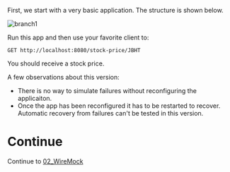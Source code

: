 First, we start with a very basic application. The structure is shown below.

 ![branch1](https://ericwyles.com/wp-content/uploads/2019/12/branch_1-1024x375.png)

Run this app and then use your favorite client to:

```
GET http://localhost:8080/stock-price/JBHT
```

You should receive a stock price.

A few observations about this version:
* There is no way to simulate failures without reconfiguring the applicaiton.
* Once the app has been reconfigured it has to be restarted to recover. Automatic recovery from failures can't be tested in this version.

# Continue
Continue to [02_WireMock](../../tree/02_WireMock)
